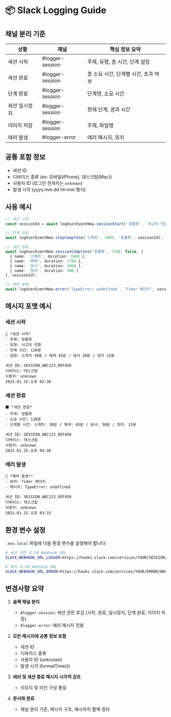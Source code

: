 # 📦 Slack Logging Guide

## 채널 분리 기준

| 상황         | 채널            | 핵심 정보 요약                        |
|--------------|------------------|---------------------------------------|
| 세션 시작     | #logger-session  | 주제, 유형, 총 시간, 단계 설정       |
| 세션 완료     | #logger-session  | 총 소요 시간, 단계별 시간, 초과 여부 |
| 단계 완료     | #logger-session  | 단계명, 소요 시간                    |
| 세션 일시정지 | #logger-session  | 현재 단계, 경과 시간                 |
| 이미지 저장   | #logger-session  | 주제, 파일명                         |
| 에러 발생     | #logger-error    | 에러 메시지, 위치                   |

## 공통 포함 정보
- 세션 ID
- 디바이스 종류 (ex: 모바일(iPhone), 데스크탑(Mac))
- 사용자 ID (로그인 전까지는 `unknown`)
- 발생 시각 (yyyy.mm.dd hh:mm 형식)

## 사용 예시

```ts
// 세션 시작
const sessionId = await logUserEventNew.sessionStart('정물화', '사고의 전환', 7200);

// 단계 완료
await logUserEventNew.stepComplete('스케치', 1800, '정물화', sessionId);

// 세션 완료
await logUserEventNew.sessionComplete('정물화', 7200, false, [
  { name: '스케치', duration: 1800 },
  { name: '채색', duration: 2700 },
  { name: '묘사', duration: 1800 },
  { name: '정리', duration: 900 }
], sessionId);

// 에러 발생
await logUserEventNew.error('TypeError: undefined', 'Timer 페이지', sessionId);
```

## 메시지 포맷 예시

### 세션 시작
```
🎨 *세션 시작*
- 주제: 정물화
- 유형: 사고의 전환
- 전체 시간: 120분
- 설정: 스케치 30분 / 채색 45분 / 묘사 30분 / 정리 15분

세션 ID: SESSION_ABC123_DEF456
디바이스: 데스크탑
사용자: unknown
2025.01.15.오후 02:30
```

### 세션 완료
```
⬛ *세션 완료*
- 주제: 정물화
- 소요 시간: 120분
- 단계별 시간: 스케치: 30분 / 채색: 45분 / 묘사: 30분 / 정리: 15분

세션 ID: SESSION_ABC123_DEF456
디바이스: 데스크탑
사용자: unknown
2025.01.15.오후 04:30
```

### 에러 발생
```
🚨 *에러 발생!*
- 위치: Timer 페이지
- 메시지: TypeError: undefined

세션 ID: SESSION_ABC123_DEF456
디바이스: 데스크탑
사용자: unknown
2025.01.15.오후 03:15
```

## 환경 변수 설정

`.env.local` 파일에 다음 환경 변수를 설정해야 합니다:

```bash
# 세션 관련 로그용 Webhook URL
SLACK_WEBHOOK_URL_LOGGER=https://hooks.slack.com/services/YOUR/SESSION/WEBHOOK

# 에러 로그용 Webhook URL
SLACK_WEBHOOK_URL_ERROR=https://hooks.slack.com/services/YOUR/ERROR/WEBHOOK
```

## 변경사항 요약

1. **슬랙 채널 분리**
   - `#logger-session`: 세션 관련 로깅 (시작, 완료, 일시정지, 단계 완료, 이미지 저장)
   - `#logger-error`: 에러 메시지 전용

2. **모든 메시지에 공통 정보 포함**
   - 세션 ID
   - 디바이스 종류
   - 사용자 ID (unknown)
   - 발생 시각 (formatTime())

3. **에러 및 세션 종료 메시지 시각적 강조**
   - 이모지 및 라인 구성 통일

4. **문서화 완료**
   - 채널 분리 기준, 메시지 구조, 예시까지 함께 정리 
